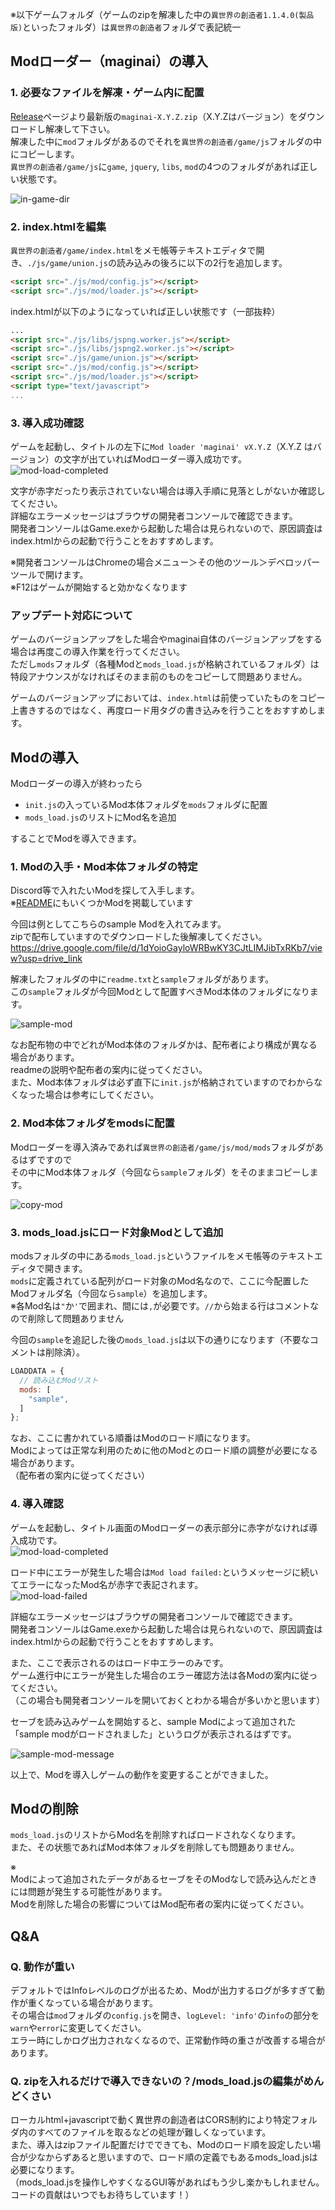 ※以下ゲームフォルダ（ゲームのzipを解凍した中の`異世界の創造者1.1.4.0(製品版)`といったフォルダ）は`異世界の創造者`フォルダで表記統一

## Modローダー（maginai）の導入


### 1. 必要なファイルを解凍・ゲーム内に配置
[Release](https://github.com/Spoonail-Iroiro/maginai/releases)ページより最新版の`maginai-X.Y.Z.zip`（X.Y.Zはバージョン）をダウンロードし解凍して下さい。  
解凍した中に`mod`フォルダがあるのでそれを`異世界の創造者/game/js`フォルダの中にコピーします。  
`異世界の創造者/game/js`に`game`, `jquery`, `libs`, `mod`の4つのフォルダがあれば正しい状態です。  

![in-game-dir](docassets/in-game-dir.png)

### 2. index.htmlを編集
`異世界の創造者/game/index.html`をメモ帳等テキストエディタで開き、`./js/game/union.js`の読み込みの後ろに以下の2行を追加します。  

```html
<script src="./js/mod/config.js"></script>
<script src="./js/mod/loader.js"></script>
```

index.htmlが以下のようになっていれば正しい状態です（一部抜粋）  

```html
...
<script src="./js/libs/jspng.worker.js"></script>
<script src="./js/libs/jspng2.worker.js"></script>
<script src="./js/game/union.js"></script>
<script src="./js/mod/config.js"></script>
<script src="./js/mod/loader.js"></script>
<script type="text/javascript">
...
```

### 3. 導入成功確認

ゲームを起動し、タイトルの左下に`Mod loader 'maginai' vX.Y.Z`（X.Y.Z はバージョン）の文字が出ていればModローダー導入成功です。  
![mod-load-completed](docassets/mod-load-completed.png)

文字が赤字だったり表示されていない場合は導入手順に見落としがないか確認してください。  
詳細なエラーメッセージはブラウザの開発者コンソールで確認できます。  
開発者コンソールはGame.exeから起動した場合は見られないので、原因調査はindex.htmlからの起動で行うことをおすすめします。  

※開発者コンソールはChromeの場合メニュー＞その他のツール＞デベロッパーツールで開けます。  
※F12はゲームが開始すると効かなくなります  

### アップデート対応について
ゲームのバージョンアップをした場合やmaginai自体のバージョンアップをする場合は再度この導入作業を行ってください。  
ただし`mods`フォルダ（各種Modと`mods_load.js`が格納されているフォルダ）は特段アナウンスがなければそのまま前のものをコピーして問題ありません。

ゲームのバージョンアップにおいては、`index.html`は前使っていたものをコピー上書きするのではなく、再度ロード用タグの書き込みを行うことをおすすめします。

## Modの導入
Modローダーの導入が終わったら

- `init.js`の入っているMod本体フォルダを`mods`フォルダに配置
- `mods_load.js`のリストにMod名を追加

することでModを導入できます。  

### 1. Modの入手・Mod本体フォルダの特定

Discord等で入れたいModを探して入手します。  
※[README](README.md)にもいくつかModを掲載しています  

今回は例としてこちらのsample Modを入れてみます。  
zipで配布していますのでダウンロードした後解凍してください。  
https://drive.google.com/file/d/1dYoioGayloWRBwKY3CJtLIMJibTxRKb7/view?usp=drive_link

解凍したフォルダの中に`readme.txt`と`sample`フォルダがあります。  
この`sample`フォルダが今回Modとして配置すべきMod本体のフォルダになります。  

![sample-mod](docassets/sample-mod.png)
  
なお配布物の中でどれがMod本体のフォルダかは、配布者により構成が異なる場合があります。  
readmeの説明や配布者の案内に従ってください。  
また、Mod本体フォルダは必ず直下に`init.js`が格納されていますのでわからなくなった場合は参考にしてください。  

### 2. Mod本体フォルダをmodsに配置

Modローダーを導入済みであれば`異世界の創造者/game/js/mod/mods`フォルダがあるはずですので  
その中にMod本体フォルダ（今回なら`sample`フォルダ）をそのままコピーします。  

![copy-mod](docassets/copy-mod.png)

### 3. mods_load.jsにロード対象Modとして追加

modsフォルダの中にある`mods_load.js`というファイルをメモ帳等のテキストエディタで開きます。  
`mods`に定義されている配列がロード対象のMod名なので、ここに今配置したModフォルダ名（今回なら`sample`）を追加します。  
※各Mod名は`"`か`'`で囲まれ、間には`,`が必要です。`//`から始まる行はコメントなので削除して問題ありません  

今回の`sample`を追記した後の`mods_load.js`は以下の通りになります（不要なコメントは削除済）。  
```js
LOADDATA = {
  // 読み込むModリスト
  mods: [
    "sample",
  ]
};
```

なお、ここに書かれている順番はModのロード順になります。  
Modによっては正常な利用のために他のModとのロード順の調整が必要になる場合があります。  
（配布者の案内に従ってください）  

### 4. 導入確認
ゲームを起動し、タイトル画面のModローダーの表示部分に赤字がなければ導入成功です。  
![mod-load-completed](docassets/mod-load-completed.png)

ロード中にエラーが発生した場合は`Mod load failed:`というメッセージに続いてエラーになったMod名が赤字で表記されます。  
![mod-load-failed](docassets/mod-load-failed.png)

詳細なエラーメッセージはブラウザの開発者コンソールで確認できます。  
開発者コンソールはGame.exeから起動した場合は見られないので、原因調査はindex.htmlからの起動で行うことをおすすめします。  

また、ここで表示されるのはロード中エラーのみです。  
ゲーム進行中にエラーが発生した場合のエラー確認方法は各Modの案内に従ってください。  
（この場合も開発者コンソールを開いておくとわかる場合が多いかと思います）  

セーブを読み込みゲームを開始すると、sample Modによって追加された「sample modがロードされました」というログが表示されるはずです。  

![sample-mod-message](docassets/sample-mod-message.png)

以上で、Modを導入しゲームの動作を変更することができました。

## Modの削除
`mods_load.js`のリストからMod名を削除すればロードされなくなります。  
また、その状態であればMod本体フォルダを削除しても問題ありません。  

※  
Modによって追加されたデータがあるセーブをそのModなしで読み込んだときには問題が発生する可能性があります。  
Modを削除した場合の影響についてはMod配布者の案内に従ってください。  

## Q&A
### Q. 動作が重い
デフォルトではInfoレベルのログが出るため、Modが出力するログが多すぎて動作が重くなっている場合があります。  
その場合は`mod`フォルダの`config.js`を開き、`logLevel: 'info'`の`info`の部分を`warn`や`error`に変更してください。  
エラー時にしかログ出力されなくなるので、正常動作時の重さが改善する場合があります。  

### Q. zipを入れるだけで導入できないの？/mods_load.jsの編集がめんどくさい
ローカルhtml+javascriptで動く異世界の創造者はCORS制約により特定フォルダ内のすべてのファイルを取るなどの処理が難しくなっています。  
また、導入はzipファイル配置だけでできても、Modのロード順を設定したい場合が少なからずあると思いますので、ロード順の定義でもあるmods_load.jsは必要になります。  
（mods_load.jsを操作しやすくなるGUI等があればもう少し楽かもしれません。コードの貢献はいつでもお待ちしています！）  

